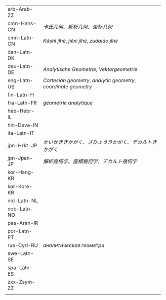 | | |
|-|-|
| arb-Arab-ZZ |  |
| cmn-Hans-CN | _卡氏几何_、_解析几何_、_坐标几何_ |
| cmn-Latn-CN | _Kǎshì jǐhé_, _jiěxī jǐhé_, _zuòbiāo jǐhé_ |
| dan-Latn-DK |  |
| deu-Latn-DE | _Analytische Geometrie_, _Vektorgeometrie_ |
| eng-Latn-US | _Cartesian geometry_, _analytic geometry_, _coordinate geometry_ |
| fin-Latn-FI |  |
| fra-Latn-FR | _géométrie analytique_ |
| heb-Hebr-IL |  |
| hin-Deva-IN |  |
| ita-Latn-IT |  |
| jpn-Hrkt-JP | _かいせききかがく_、_ざひょうきかがく_、_デカルトきかがく_ |
| jpn-Jpan-JP | _解析幾何学_、_座標幾何学_、_デカルト幾何学_ |
| kor-Hang-KR |  |
| kor-Kore-KR |  |
| nld-Latn-NL |  |
| nob-Latn-NO |  |
| pes-Aran-IR |  |
| por-Latn-PT |  |
| rus-Cyrl-RU | _аналити́ческая геоме́три_ |
| swe-Latn-SE |  |
| spa-Latn-ES |  |
| zxx-Zsym-ZZ |  |
|  |  |
